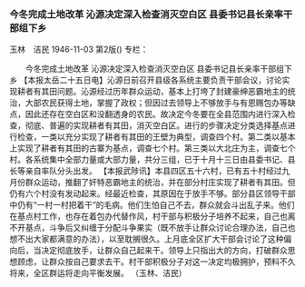 ### 今冬完成土地改革  沁源决定深入检查消灭空白区  县委书记县长亲率干部组下乡
玉林　洁民
1946-11-03
第2版()
专栏：

　　今冬完成土地改革
    沁源决定深入检查消灭空白区
    县委书记县长亲率干部组下乡
    【本报太岳二十五日电】沁源日前召开县级各系统主要负责干部会议，讨论实现耕者有其田问题。沁源经过历年群众运动，基本上打垮了封建豪绅恶霸地主的统治，大部农民获得土地，掌握了政权；但因过去领导上不够放手与有恩赐包办等缺点，因此还存在空白区和没翻透身的农民。故决定今冬要在全县范围内进行深入检查，彻底、普遍的实现耕者有其田，消灭空白区。进行的步骤决定分类选择基点进行检查，一类以充分实现了耕者有其田的王壁为典型，调查四个村。第二类以基本上实现了耕者有其田的古寨为基点，调查七个村。第三类以大北庄为主，调查七个村。各系统集中全部力量或大部力量，共分三组，已于十月十三日由县委书记、县长等亲自率队分头出发。
    【本报武陟讯】本县四区五十六村，已有五十村经过九月份群众运动，推翻了奸特恶霸地主的统治，并在部分村庄实现了耕者有其田。但仍有六个村没有发动起来。经最近检查，其原因在于放手不够。部分县区领导干部中仍有“一村一村把着干”的毛病。他们生怕自己不去，群众就会斗出乱子来。他们在基点村工作，也存在着包办代替作风，村干部与积极分子培养不起来，自己也离不开基点，斗争后又纠缠于分配斗争果实（既不放手让群众讨论合理办法，自己也想不出大家都满意的办法），以至耽搁很久。上月底全区扩大干部会讨论了这种偏向后，当决定彻底放手，让群众自己起来干。领导上只指出大的方向，打破群众思想顾虑，让群众按自己要求去干。村干部积极分子对这一决定均极拥护，预料不久将来，全区群运将走向平衡发展。
                                        （玉林、洁民）
